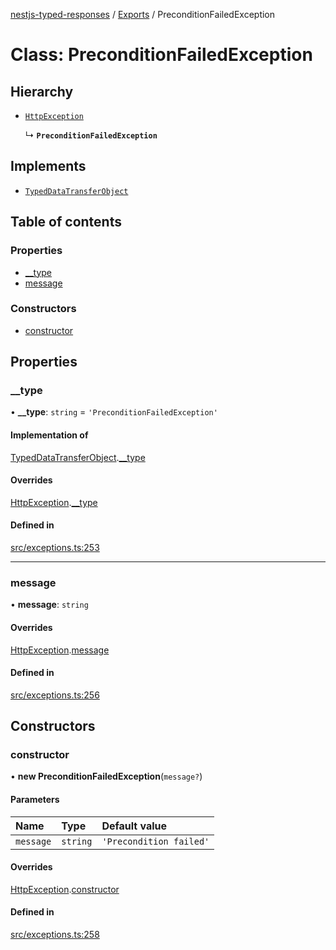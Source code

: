 [nestjs-typed-responses](../README.md) / [Exports](../modules.md) / PreconditionFailedException

# Class: PreconditionFailedException

## Hierarchy

- [`HttpException`](HttpException.md)

  ↳ **`PreconditionFailedException`**

## Implements

- [`TypedDataTransferObject`](../interfaces/TypedDataTransferObject.md)

## Table of contents

### Properties

- [\_\_type](PreconditionFailedException.md#__type)
- [message](PreconditionFailedException.md#message)

### Constructors

- [constructor](PreconditionFailedException.md#constructor)

## Properties

### \_\_type

• **\_\_type**: `string` = `'PreconditionFailedException'`

#### Implementation of

[TypedDataTransferObject](../interfaces/TypedDataTransferObject.md).[__type](../interfaces/TypedDataTransferObject.md#__type)

#### Overrides

[HttpException](HttpException.md).[__type](HttpException.md#__type)

#### Defined in

[src/exceptions.ts:253](https://github.com/igrek8/nestjs-typed-responses/blob/f5d28a2/src/exceptions.ts#L253)

___

### message

• **message**: `string`

#### Overrides

[HttpException](HttpException.md).[message](HttpException.md#message)

#### Defined in

[src/exceptions.ts:256](https://github.com/igrek8/nestjs-typed-responses/blob/f5d28a2/src/exceptions.ts#L256)

## Constructors

### constructor

• **new PreconditionFailedException**(`message?`)

#### Parameters

| Name | Type | Default value |
| :------ | :------ | :------ |
| `message` | `string` | `'Precondition failed'` |

#### Overrides

[HttpException](HttpException.md).[constructor](HttpException.md#constructor)

#### Defined in

[src/exceptions.ts:258](https://github.com/igrek8/nestjs-typed-responses/blob/f5d28a2/src/exceptions.ts#L258)
